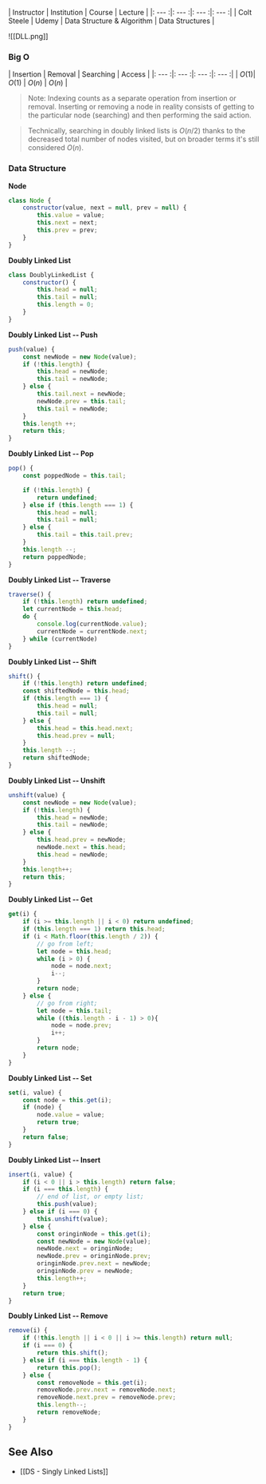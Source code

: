 | Instructor | Institution | Course | Lecture |
|: --- :|: --- :|: --- :|: --- :|
| Colt Steele | Udemy | Data Structure & Algorithm | Data Structures |

![[DLL.png]]

### Big O
| Insertion | Removal | Searching | Access |
|: --- :|: --- :|: --- :|: --- :|
| $O(1)$| $O(1)$ | $O(n)$ | $O(n)$ |

> Note: Indexing counts as a separate operation from insertion or removal. Inserting or removing a node in reality consists of getting to the particular node (searching) and then performing the said action.

> Technically, searching in doubly linked lists is $O(n/2)$ thanks to the decreased total number of nodes visited, but on broader terms it's still considered $O(n)$.

### Data Structure
**Node**
```js
class Node {
    constructor(value, next = null, prev = null) {
        this.value = value;
        this.next = next;
        this.prev = prev;
    }
}
```

**Doubly Linked List**
```js
class DoublyLinkedList {
    constructor() {
        this.head = null;
        this.tail = null;
        this.length = 0;
    }
}
```
**Doubly Linked List -- Push**
```js
push(value) {
	const newNode = new Node(value);
	if (!this.length) {
		this.head = newNode;
		this.tail = newNode;
	} else {
		this.tail.next = newNode;
		newNode.prev = this.tail;
		this.tail = newNode;
	}
	this.length ++;
	return this;
}
```
**Doubly Linked List -- Pop**
```js
pop() {
	const poppedNode = this.tail;

	if (!this.length) {
		return undefined;
	} else if (this.length === 1) {
		this.head = null;
		this.tail = null;
	} else {
		this.tail = this.tail.prev;
	}
	this.length --;
	return poppedNode;
}
```
**Doubly Linked List -- Traverse**
```js
traverse() {
	if (!this.length) return undefined;
	let currentNode = this.head;
	do {
		console.log(currentNode.value);
		currentNode = currentNode.next;
	} while (currentNode)
}
```
**Doubly Linked List -- Shift**
```js
shift() {
	if (!this.length) return undefined;
	const shiftedNode = this.head;
	if (this.length === 1) {
		this.head = null;
		this.tail = null;
	} else {
		this.head = this.head.next;
		this.head.prev = null;
	}
	this.length --;
	return shiftedNode;
}
```
**Doubly Linked List -- Unshift**
```js
unshift(value) {
	const newNode = new Node(value);
	if (!this.length) {
		this.head = newNode;
		this.tail = newNode;
	} else {
		this.head.prev = newNode;
		newNode.next = this.head;
		this.head = newNode;
	}
	this.length++;
	return this;
}
```

**Doubly Linked List -- Get**
```js
get(i) {
	if (i >= this.length || i < 0) return undefined;
	if (this.length === 1) return this.head;
	if (i < Math.floor(this.length / 2)) {
		// go from left;
		let node = this.head;
		while (i > 0) {
			node = node.next;
			i--;
		}
		return node;
	} else {
		// go from right;
		let node = this.tail;
		while ((this.length - i - 1) > 0){
			node = node.prev;
			i++;
		}
		return node;
	}
}
```
**Doubly Linked List -- Set**
```js
set(i, value) {
	const node = this.get(i);
	if (node) {
		node.value = value;
		return true;
	}
	return false;
}
```

**Doubly Linked List -- Insert**
```js
insert(i, value) {
	if (i < 0 || i > this.length) return false;
	if (i === this.length) {
		// end of list, or empty list;
		this.push(value);
	} else if (i === 0) {
		this.unshift(value);
	} else {
		const oringinNode = this.get(i);
		const newNode = new Node(value);
		newNode.next = oringinNode;
		newNode.prev = oringinNode.prev;
		oringinNode.prev.next = newNode;
		oringinNode.prev = newNode;
		this.length++;
	}
	return true;
}
```

**Doubly Linked List -- Remove**
```js
remove(i) {
	if (!this.length || i < 0 || i >= this.length) return null;
	if (i === 0) {
		return this.shift();
	} else if (i === this.length - 1) {
		return this.pop();
	} else {
		const removeNode = this.get(i);
		removeNode.prev.next = removeNode.next;
		removeNode.next.prev = removeNode.prev;
		this.length--;
		return removeNode;
	}
}
```

## See Also
- [[DS - Singly Linked Lists]]